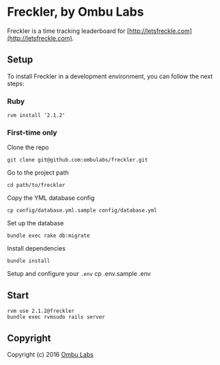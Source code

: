 Freckler, by Ombu Labs
========

Freckler is a time tracking leaderboard for [http://letsfreckle.com](http://letsfreckle.com).

Setup
-----

To install Freckler in a development environment, you can follow the next steps:

### Ruby

    rvm install '2.1.2'

### First-time only

Clone the repo

    git clone git@github.com:ombulabs/freckler.git

Go to the project path

    cd path/to/freckler

Copy the YML database config

    cp config/database.yml.sample config/database.yml

Set up the database

    bundle exec rake db:migrate

Install dependencies

    bundle install

Setup and configure your `.env`
    cp .env.sample .env

Start
-----

    rvm use 2.1.2@freckler
    bundle exec rvmsudo rails server

Copyright
---------

Copyright (c) 2016 [Ombu Labs](http://ombulabs.com)
